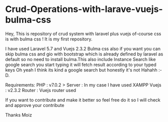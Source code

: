 # Crud-Operations-with-larave-vuejs-bulma-css

Hey,  This is repository of crud system with laravel plus vuejs of-course css is with bulma css ! It is my first repository.

I have used Laravel 5.7 and Vuejs 2.3.2 Bulma css also if you want you can skip bulma css and gio with bootstrap which is already 
defined by laravel as default so no need to install bulma.This also include Instance Search like google search you start typing it
will fetch result according to your typed keys Oh yeah I think its kind a google search but honestly it's not Hahahh :-D.


Requirements:
PHP    : v7.0.2 >
Server : In my case I have used XAMPP
Vuejs  : v2.3.2
Router : Vuejs router used

If you want to contribute and make it better so feel free do it so I will check and approve your contribute

Thanks
Moiz
